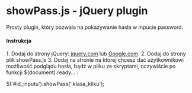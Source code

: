 # showPass.js - jQuery plugin
Prosty plugin, który pozwala na pokazywanie hasła w inpucie password.

<h4>Instrukcja</h4>
1. Dodaj do strony jQuery: <a href="https://jquery.com/">jquery.com</a> lub <a href="https://developers.google.com/speed/libraries/#jquery">Google.com</a>.
2. Dodaj do strony plik showPass.js
<script src="path/showPass.js"></script>
3. Dodaj na stronie na której chcesz dać użytkownikowi możliwość podglądu hasła, bądź w pliku ze skryptami, oczywiście po funkcji $(document).ready... :

$('#id_inputu').showPass('.klasa_kliku');


